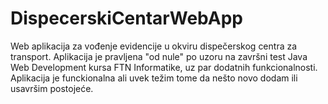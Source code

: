 # DispecerskiCentarWebApp

Web aplikacija za vođenje evidencije u okviru dispečerskog centra za transport. 
Aplikacija je pravljena "od nule" po uzoru na završni test Java Web Development kursa FTN Informatike, uz par dodatnih funkcionalnosti. 
Aplikacija je funckionalna ali uvek težim tome da nešto novo dodam ili usavršim postojeće.
